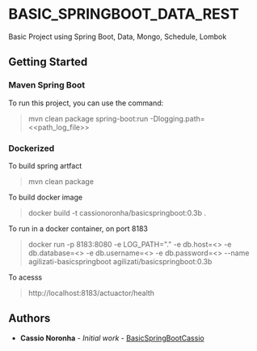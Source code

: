 # BASIC_SPRINGBOOT_DATA_REST

Basic Project using Spring Boot, Data, Mongo, Schedule, Lombok

## Getting Started

### Maven Spring Boot 
To run this project, you can use the command:
> mvn clean package spring-boot:run -Dlogging.path=<<path_log_file>>

### Dockerized
To build spring artfact
> mvn clean package
>  
To build docker image
> docker build -t cassionoronha/basicspringboot:0.3b .
> 
To run in a docker container, on port 8183
> docker run -p 8183:8080 -e LOG_PATH="." -e db.host=<<HOST-URL>> -e db.database=<<DB-NAME>> -e db.username=<<DB-USER>> -e db.password=<<DB-PASSWORD>> --name agilizati-basicspringboot agilizati/basicspringboot:0.3b
>
To acesss
> http://localhost:8183/actuactor/health

## Authors

* **Cassio  Noronha** - *Initial work* - [BasicSpringBootCassio](http://github.com/cassionoronha/cassio_basic_spring_boot)


